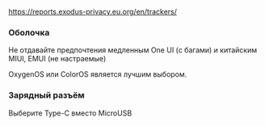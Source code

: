 https://reports.exodus-privacy.eu.org/en/trackers/

### Оболочка
Не отдавайте предпочтения медленным One UI (с багами) и китайским MIUI, EMUI (не настраемые)

OxygenOS или ColorOS является лучшим выбором.

### Зарядный разъём
Выберите Type-C вместо MicroUSB
